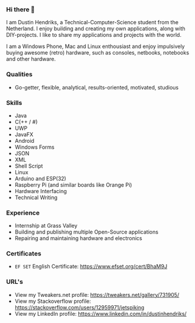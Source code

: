 ### Hi there 👋

I am Dustin Hendriks, a Technical-Computer-Science student from the Netherland. I enjoy building and creating my own applications, along with DIY-projects. I like to share my applications and projects with the world.

I am a Windows Phone, Mac and Linux enthousiast and enjoy impulsively buying awesome (retro) hardware, such as consoles, netbooks, notebooks and other hardware.  

### Qualities
- Go-getter, flexible, analytical, results-oriented, motivated, studious

### Skills
- Java
- C(++ / #)
- UWP
- JavaFX
- Android
- Windows Forms
- JSON
- XML
- Shell Script
- Linux
- Arduino and ESP(32)
- Raspberry Pi (and similar boards like Orange Pi)
- Hardware Interfacing
- Technical Writing

### Experience
- Internship at Grass Valley
- Building and publishing multiple Open-Source applications
- Repairing and maintaining hardware and electronics 

### Certificates
- ```EF SET``` English Certificate: 
https://www.efset.org/cert/BhaM9J

### URL's
- View my Tweakers.net profile: 
https://tweakers.net/gallery/731905/
- View my Stackoverflow profile:
https://stackoverflow.com/users/12959971/jetspiking
- View my LinkedIn profile:
https://www.linkedin.com/in/dustinhendriks/

<!--
**jetspiking/jetspiking** is a ✨ _special_ ✨ repository because its `README.md` (this file) appears on your GitHub profile.

Here are some ideas to get you started:

- 🔭 I’m currently working on ...
- 🌱 I’m currently learning ...
- 👯 I’m looking to collaborate on ...
- 🤔 I’m looking for help with ...
- 💬 Ask me about ...
- 📫 How to reach me: ...
- 😄 Pronouns: ...
- ⚡ Fun fact: ...
-->

